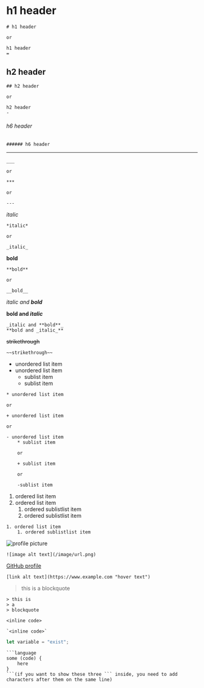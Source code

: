 # h1 header
```
# h1 header

or

h1 header
=
```

## h2 header
```
## h2 header

or

h2 header
-
```

###### h6 header
```
###### h6 header
```

___
```
___

or

***

or

---
```

*italic*
```
*italic*

or

_italic_
```

**bold**
```
**bold**

or

__bold__
```

_italic and **bold**_

**bold and _italic_**
```
_italic and **bold**_
**bold and _italic_**
```

~~strikethrough~~
```
~~strikethrough~~
```

* unordered list item
* unordered list item
    * sublist item
    * sublist item
```
* unordered list item

or

+ unordered list item

or

- unordered list item
    * sublist item

    or

    + sublist item

    or

    -sublist item
```

1. ordered list item
1. ordered list item
    1. ordered sublistlist item
    1. ordered sublistlist item
```
1. ordered list item
    1. ordered sublistlist item
```
![profile picture](https://avatars3.githubusercontent.com/u/33037697?s=460&v=4)
```
![image alt text](/image/url.png)
```

[GitHub profile](https://github.com/lacmi "Link to my GitHub profile")
```
[link alt text](https://www.example.com "hover text")
```

> this is
> a
> blockquote
```
> this is
> a
> blockquote
```

`<inline code>`
```
`<inline code>`
```

```javascript
let variable = "exist";
```
```
```language
some (code) {
    here
}
```(if you want to show these three ``` inside, you need to add characters after them on the same line)
```